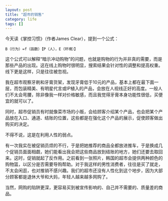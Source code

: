 ```yaml
---
layout: post
title: "超市的销售"
category: life
tags: []
---
```


今天读《掌控习惯》（作者James Clear），提到一个公式：

    B（行为）=f（函数）【P（人），E（环境）】

这个公式可以解释“暗示冲动购物”的问题，也就是购物的行为并非真的需要，而是那些产品的出现。这在线上购物时很明显，搜索结果会针对性的调整和提高权重。线下更是这样，只是往往被忽视。

我在超市观察牙刷和牙膏货架，发现牙膏低于10元的产品，基本上都在最下面一层，而包装精美、有明星代言或IP植入的产品，会放在人视线正好的高度。一般人们不太会弯腰，除非像我一样对价格敏感，而且我觉得牙膏本身功能性很低，买便宜的就可以了。

同时，超市促销员有时就像菜市场的小贩，会给顾客介绍某个产品，也会把某个产品放在入口、通道、结账的位置，这些都是在强化这个产品的展示，促使顾客做出购买的决定。

不得不说，这是在利用人性的弱点。

有一次我实在被促销员烦的不行，于是把她推荐的商品全都放进推车，于是换成几个促销员面面相觑，她们能看出我会把这些商品放到结账的地方，她们还要去取回来。这时，促销就起了反作用。之前看到一张照片，韩国的超市会提供两种颜色的购物篮，以区分是否需要导购帮助。对于我这样的男性消费者，往往是买了就走，不太会闲逛，也对推销不感兴趣。我们的超市还没有人性化到这个地步，因为大部分顾客都是退休大爷和大妈，年轻人越来越多网购了。

当然，网购的陷阱更深，更容易买到被宣传影响的、自己并不需要的、质量差的商品。